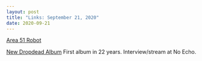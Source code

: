 ```yaml
---
layout: post
title: "Links: September 21, 2020"
date: 2020-09-21
---
```

[Area 51 Robot](https://www.ufosightingsdaily.com/2020/09/16-meter-robot-found-in-area-51-on.html)

[New Dropdead Album](https://www.noecho.net/features/dropdead-2020-album) First album in 22 years. Interview/stream at No Echo.


